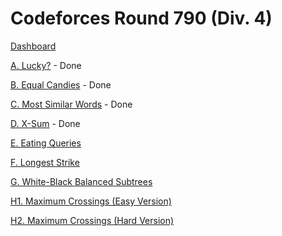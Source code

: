 # Codeforces Round 790 (Div. 4)

[Dashboard](https://codeforces.com/contest/1676)

[A. Lucky?](https://codeforces.com/contest/1676/problem/A) - Done

[B. Equal Candies](https://codeforces.com/contest/1676/problem/B) - Done

[C. Most Similar Words](https://codeforces.com/contest/1676/problem/C) - Done

[D. X-Sum](https://codeforces.com/contest/1676/problem/D) - Done

[E. Eating Queries](https://codeforces.com/contest/1676/problem/E)

[F. Longest Strike](https://codeforces.com/contest/1676/problem/F)

[G. White-Black Balanced Subtrees](https://codeforces.com/contest/1676/problem/G)

[H1. Maximum Crossings (Easy Version)](https://codeforces.com/contest/1676/problem/H1)

[H2. Maximum Crossings (Hard Version)](https://codeforces.com/contest/1676/problem/H2)
